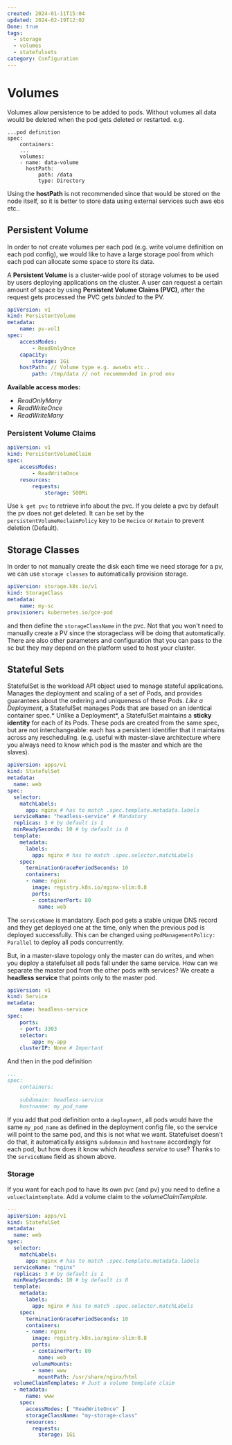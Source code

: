 ```yaml
---
created: 2024-01-11T15:04
updated: 2024-02-19T12:02
Done: true
tags:
  - storage
  - volumes
  - statefulsets
category: Configuration
---
```

# Volumes
Volumes allow persistence to be added to pods. Without volumes all data would be deleted when the pod gets deleted or restarted.
e.g.
```
...pod definition
spec:
	containers:
	...
	volumes:
	- name: data-volume
	  hostPath:
		  path: /data
		  type: Directory
```
Using the **hostPath** is not recommended since that would be stored on the node itself, so it is better to store data using external services such aws ebs etc..

## Persistent Volume
In order to not create volumes per each pod (e.g. write volume definition on each pod config), we would like to have a large storage pool from which each pod can allocate some space to store its data.

A **Persistent Volume** is a cluster-wide pool of storage volumes to be used by users deploying applications on the cluster.
A user can request a certain amount of space by using **Persistent Volume Claims (PVC)**, after the request gets processed the PVC gets *binded* to the PV.

```yaml
apiVersion: v1
kind: PersistentVolume
metadata:
	name: pv-vol1
spec:
	accessModes:
		- ReadOnlyOnce
	capacity:
		storage: 1Gi
	hostPath: // Volume type e.g. awsebs etc..
		path: /tmp/data // not recommended in prod env
```

**Available access modes:**
- *ReadOnlyMany*
- *ReadWriteOnce*
- *ReadWriteMany*

### Persistent Volume Claims
```yaml
apiVersion: v1
kind: PersistentVolumeClaim
spec:
	accessModes:
		- ReadWriteOnce
	resources:
		requests:
			storage: 500Mi
```

Use `k get pvc` to retrieve info about the pvc.
If you delete a pvc by default the pv does not get deleted. It can be set by the `persistentVolumeReclaimPolicy` key to be `Recice` or `Retain` to prevent deletion (Default).

## Storage Classes
In order to not manually create the disk each time we need storage for a pv, we can use `storage classes` to automatically provision storage.

```yaml
apiVersion: storage.k8s.io/v1
kind: StorageClass
metadata:
	name: my-sc
provisioner: kubernetes.io/gce-pod
```

and then define the `storageClassName` in the pvc. Not that you won't need to manually create a PV since the storageclass will be doing that automatically. 
There are also other parameters and configuration that you can pass to the sc but they may depend on the platform used to host your cluster.

## Stateful Sets
StatefulSet is the workload API object used to manage stateful applications.
Manages the deployment and scaling of a set of Pods, and provides guarantees about the ordering and uniqueness of these Pods.
*Like a Deployment*, a StatefulSet manages Pods that are based on an identical container spec.* Unlike a Deployment*, a StatefulSet maintains a **sticky identity** for each of its Pods. These pods are created from the same spec, but are not interchangeable: each has a persistent identifier that it maintains across any rescheduling. (e.g. useful with master-slave architecture where you always need to know which pod is the master and which are the slaves).

```yaml
apiVersion: apps/v1
kind: StatefulSet
metadata:
  name: web
spec:
  selector:
    matchLabels:
      app: nginx # has to match .spec.template.metadata.labels
  serviceName: "headless-service" # Mandatory
  replicas: 3 # by default is 1
  minReadySeconds: 10 # by default is 0
  template:
    metadata:
      labels:
        app: nginx # has to match .spec.selector.matchLabels
    spec:
      terminationGracePeriodSeconds: 10
      containers:
      - name: nginx
        image: registry.k8s.io/nginx-slim:0.8
        ports:
        - containerPort: 80
          name: web
```
The `serviceName` is mandatory. Each pod gets a stable unique DNS record and they get deployed one at the time, only when the previous pod is deployed successfully. 
This can be changed using `podManagementPolicy: Parallel` to deploy all pods concurrently.

But, in a master-slave topology only the master can do writes, and when you deploy a statefulset all pods fall under the same service. How can we separate the master pod from the other pods with services?
We create a **headless service** that points only to the master pod.
```yaml
apiVersion: v1
kind: Service
metadata:
	name: headless-service
spec:
	ports:
	- port: 3303
	selector:
		app: my-app
	clusterIP: None # Important
```
And then in the pod definition
```yaml
...
spec:
	containers:
		..
	subdomain: headless-service
	hostnanme: my_pod_name
```

If you add that pod definition onto a `deployment`, all pods would have the same `my_pod_name` as defined in the deployment config file, so the service will point to the same pod, and this is not what we want.
Statefulset doesn't do that, it automatically assigns `subdomain` and `hostname` accordingly for each pod, but how does it know which *headless service* to use?
Thanks to the `serviceName` field as shown above.

### Storage
If you want for each pod to have its own pvc (and pv) you need to define a `volueclaimtemplate`. Add a volume claim to the *volumeClaimTemplate*.
```yaml
---
apiVersion: apps/v1
kind: StatefulSet
metadata:
  name: web
spec:
  selector:
    matchLabels:
      app: nginx # has to match .spec.template.metadata.labels
  serviceName: "nginx"
  replicas: 3 # by default is 1
  minReadySeconds: 10 # by default is 0
  template:
    metadata:
      labels:
        app: nginx # has to match .spec.selector.matchLabels
    spec:
      terminationGracePeriodSeconds: 10
      containers:
      - name: nginx
        image: registry.k8s.io/nginx-slim:0.8
        ports:
        - containerPort: 80
          name: web
        volumeMounts:
        - name: www
          mountPath: /usr/share/nginx/html
  volumeClaimTemplates: # Just a volume template claim
  - metadata:
      name: www
    spec:
      accessModes: [ "ReadWriteOnce" ]
      storageClassName: "my-storage-class"
      resources:
        requests:
          storage: 1Gi
```

